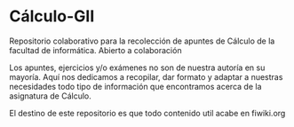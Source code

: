 # Cálculo-GII
Repositorio colaborativo para la recolección de apuntes de Cálculo de la facultad de informática. Abierto a colaboración

Los apuntes, ejercicios y/o exámenes no son de nuestra autoría en su mayoría. Aquí nos dedicamos a recopilar, dar formato y adaptar a nuestras necesidades todo tipo de información que encontramos acerca de la asignatura de Cálculo.

El destino de este repositorio es que todo contenido util acabe en fiwiki.org
